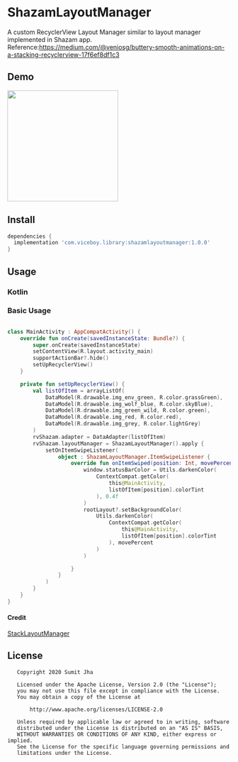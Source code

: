 # ShazamLayoutManager
A custom RecyclerView Layout Manager similar to layout manager implemented in Shazam app.
Reference:https://medium.com/@veniosg/buttery-smooth-animations-on-a-stacking-recyclerview-17f6ef8df1c3

## Demo
<p float="left">
  <img src="demo/demo.gif" width="250" />
</p>


## Install
```gradle
dependencies {
  implementation 'com.viceboy.library:shazamlayoutmanager:1.0.0'
}
```


## Usage



### Kotlin

### Basic Usage
```kotlin

class MainActivity : AppCompatActivity() {
    override fun onCreate(savedInstanceState: Bundle?) {
        super.onCreate(savedInstanceState)
        setContentView(R.layout.activity_main)
        supportActionBar?.hide()
        setUpRecyclerView()
    }

    private fun setUpRecyclerView() {
        val listOfItem = arrayListOf(
            DataModel(R.drawable.img_env_green, R.color.grassGreen),
            DataModel(R.drawable.img_wolf_blue, R.color.skyBlue),
            DataModel(R.drawable.img_green_wild, R.color.green),
            DataModel(R.drawable.img_red, R.color.red),
            DataModel(R.drawable.img_grey, R.color.lightGrey)
        )
        rvShazam.adapter = DataAdapter(listOfItem)
        rvShazam.layoutManager = ShazamLayoutManager().apply {
            setOnItemSwipeListener(
                object : ShazamLayoutManager.ItemSwipeListener {
                    override fun onItemSwiped(position: Int, movePercent: Float) {
                        window.statusBarColor = Utils.darkenColor(
                            ContextCompat.getColor(
                                this@MainActivity,
                                listOfItem[position].colorTint
                            ), 0.4f
                        )
                        rootLayout?.setBackgroundColor(
                            Utils.darkenColor(
                                ContextCompat.getColor(
                                    this@MainActivity,
                                    listOfItem[position].colorTint
                                ), movePercent
                            )
                        )

                    }
                }
            )
        }
    }
}
```

#### Credit
[StackLayoutManager](https://github.com/amyu/StackCardLayoutManager) 

## License

```
   Copyright 2020 Sumit Jha

   Licensed under the Apache License, Version 2.0 (the "License");
   you may not use this file except in compliance with the License.
   You may obtain a copy of the License at

       http://www.apache.org/licenses/LICENSE-2.0

   Unless required by applicable law or agreed to in writing, software
   distributed under the License is distributed on an "AS IS" BASIS,
   WITHOUT WARRANTIES OR CONDITIONS OF ANY KIND, either express or implied.
   See the License for the specific language governing permissions and
   limitations under the License.
```
